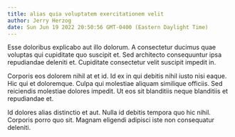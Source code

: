 ```yaml
---
title: alias quia voluptatem exercitationem velit
author: Jerry Herzog
date: Sun Jun 19 2022 20:50:56 GMT-0400 (Eastern Daylight Time)
---
```

Esse doloribus explicabo aut illo dolorum. A consectetur ducimus quae voluptas qui cupiditate quo suscipit et. Sed architecto consequuntur ipsa repudiandae deleniti et. Cupiditate consectetur velit suscipit impedit in.

 Corporis eos dolorem nihil at et id. Id ex in qui debitis nihil iusto nisi eaque. Hic qui et doloremque. Culpa qui molestiae aliquam similique officiis. Sed reiciendis molestiae dolores impedit. Ut eos sit blanditiis neque blanditiis et repudiandae et.

 Id dolores alias distinctio et aut. Nulla id debitis tempora quo hic nihil. Corporis porro quo sit. Magnam eligendi adipisci iste non consequatur deleniti.